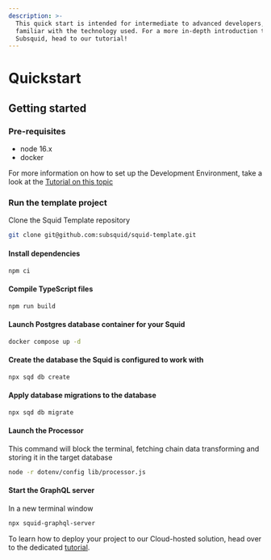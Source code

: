```yaml
---
description: >-
  This quick start is intended for intermediate to advanced developers, already
  familiar with the technology used. For a more in-depth introduction to
  Subsquid, head to our tutorial!
---
```


# Quickstart

## Getting started

### Pre-requisites

* node 16.x
* docker

For more information on how to set up the Development Environment, take a look at the [Tutorial on this topic](tutorial/development-environment-set-up.md)

### Run the template project

Clone the Squid Template repository

```bash
git clone git@github.com:subsquid/squid-template.git
```

#### Install dependencies

```bash
npm ci
```

#### Compile TypeScript files

```bash
npm run build
```

#### Launch Postgres database container for your Squid

```bash
docker compose up -d
```

#### Create the database the Squid is configured to work with

```bash
npx sqd db create
```

#### Apply database migrations to the database

```bash
npx sqd db migrate
```

#### Launch the Processor

This command will block the terminal, fetching chain data transforming and storing it in the target database

```bash
node -r dotenv/config lib/processor.js
```

#### Start the GraphQL server

In a new terminal window

```bash
npx squid-graphql-server
```

To learn how to deploy your project to our Cloud-hosted solution, head over to the dedicated [tutorial](tutorial/deploy-your-squid.md).
